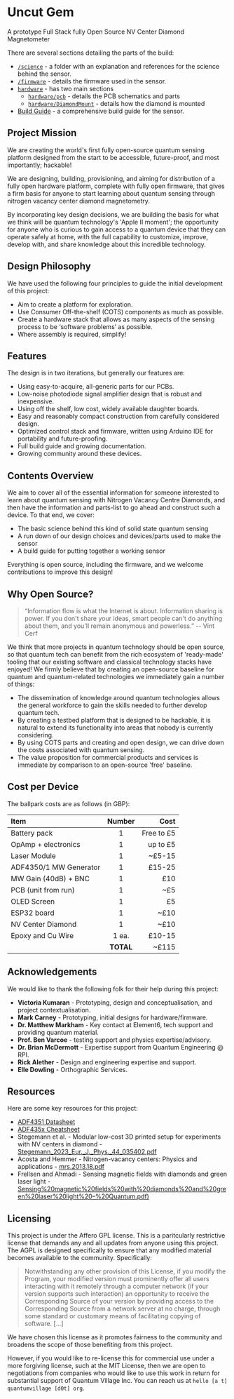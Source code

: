 # Uncut Gem

A prototype Full Stack fully Open Source NV Center Diamond Magnetometer

There are several sections detailing the parts of the build: 

- [`/science`](./science) - a folder with an explanation and references for the science behind the sensor. 
- [`/firmware`](./firmware/) - details the firmware used in the sensor.
- [`hardware`](./hardware/) - has two main sections
  - [`hardware/pcb`](./hardware/PCB/) - details the PCB schematics and parts
  - [`hardware/DiamondMount`](./hardware/DiamondMount/) - details how the diamond is mounted
- [Build Guide](./BuildGuide/BuildGuide.md) - a comprehensive build guide for the sensor.

## Project Mission

We are creating the world's first fully open-source quantum sensing platform designed from the start to be accessible, future-proof, and most importantly; hackable! 

We are designing, building, provisioning, and aiming for distribution of a fully open hardware platform, complete with fully open firmware, that gives a firm basis for anyone to start learning about quantum sensing through nitrogen vacancy center diamond magnetometry. 

By incorporating key design decisions, we are building the basis for what we think will be quantum technology's 'Apple II moment'; the opportunity for anyone who is curious to gain access to a quantum device that they can operate safely at home, with the full capability to customize, improve, develop with, and share knowledge about this incredible technology. 

## Design Philosophy

We have used the following four principles to guide the initial development of this project:

* Aim to create a platform for exploration.
* Use Consumer Off-the-shelf (COTS) components as much as possible.
* Create a hardware stack that allows as many aspects of the sensing process to be ‘software problems’ as possible.
* Where assembly is required, simplify!

## Features

The design is in two iterations, but generally our features are:

* Using easy-to-acquire, all-generic parts for our PCBs.
* Low-noise photodiode signal amplifier design that is robust and inexpensive.
* Using off the shelf, low cost, widely available daughter boards.
* Easy and reasonably compact construction from carefully considered design.
* Optimized control stack and firmware, written using Arduino IDE for portability and future-proofing.
* Full build guide and growing documentation.
* Growing community around these devices. 

## Contents Overview

We aim to cover all of the essential information for someone interested to learn about quantum sensing with Nitrogen Vacancy Centre Diamonds, and then have the information and parts-list to go ahead and construct such a device. To that end, we cover:

* The basic science behind this kind of solid state quantum sensing
* A run down of our design choices and devices/parts used to make the sensor
* A build guide for putting together a working sensor

Everything is open source, including the firmware, and we welcome contributions to improve this design!

## Why Open Source?

> “Information flow is what the Internet is about. Information sharing is power. If you don't share your ideas, smart people can't do anything about them, and you'll remain anonymous and powerless.”
> -- Vint Cerf

We think that more projects in quantum technology should be open source, so that quantum tech can benefit from the rich ecosystem of 'ready-made' tooling that our existing software and classical technology stacks have enjoyed! We firmly believe that by creating an open-source baseline for quantum and quantum-related technologies we immediately gain a number of things:

* The dissemination of knowledge around quantum technologies allows the general workforce to gain the skills needed to further develop quantum tech. 
* By creating a testbed platform that is designed to be hackable, it is natural to extend its functionality into areas that nobody is currently considering.
* By using COTS parts and creating and open design, we can drive down the costs associated with quantum sensing.
* The value proposition for commercial products and services is immediate by comparison to an open-source 'free' baseline.

## Cost per Device

The ballpark costs are as follows (in GBP):

| Item                   | Number | Cost      |
|:-----------------------|:------:|----------:|
| Battery pack           | 1      | Free to £5|
| OpAmp + electronics    | 1      | up to £5  |
| Laser Module           | 1      | ~£5-15    |
| ADF4350/1 MW Generator | 1      | £15-25    |
| MW Gain (40dB) + BNC   | 1      | £10       |
| PCB (unit from run)    | 1      | ~£5       |
| OLED Screen            | 1      | £5        |
| ESP32 board            | 1      | ~£10      |
| NV Center Diamond      | 1      | ~£10      |
| Epoxy and Cu Wire      | 1 ea.  | £10-15    |
|                        | **TOTAL** | ~£115  |

## Acknowledgements 

We would like to thank the following folk for their help during this project:

* **Victoria Kumaran** - Prototyping, design and conceptualisation, and project contextualisation.
* **Mark Carney** - Prototyping, initial designs for hardware/firmware.
* **Dr. Matthew Markham** - Key contact at Element6, tech support and providing quantum material.
* **Prof. Ben Varcoe** - testing support and physics expertise/advisory.
* **Dr. Brian McDermott** - Expertise support from Quantum Engineering @ RPI.
* **Rick Alether** - Design and engineering expertise and support.
* **Elle Dowling** - Orthographic Services.

## Resources

Here are some key resources for this project:

* [ADF4351 Datasheet](resources/adf4351.pdf)
* [ADF435x Cheatsheet](resources/ADF435x-cheatsheet.pdf)
* Stegemann et al. - Modular low-cost 3D printed setup for experiments with NV centers in diamond - [Stegemann_2023_Eur._J._Phys._44_035402.pdf](./resources/Stegemann_2023_Eur._J._Phys._44_035402.pdf)
* Acosta and Hemmer - Nitrogen-vacancy centers: Physics and applications - [mrs.2013.18.pdf](./resources/mrs.2013.18.pdf)
* Frellsen and Ahmadi - Sensing magnetic fields with diamonds and green laser light - [Sensing%20magnetic%20fields%20with%20diamonds%20and%20green%20laser%20light%20–%20Quantum.pdf)](./resources/Sensing%20magnetic%20fields%20with%20diamonds%20and%20green%20laser%20light%20–%20Quantum.pdf) 

## Licensing

This project is under the Affero GPL license. This is a paritcularly restrictive license that demands any and all updates from anyone using this project. The AGPL is designed specifically to ensure that any modified material becomes available to the community. Specifically:

> Notwithstanding any other provision of this License, if you modify the Program, your modified version must prominently offer all users interacting with it remotely through a computer network (if your version supports such interaction) an opportunity to receive the Corresponding Source of your version by providing access to the Corresponding Source from a network server at no charge, through some standard or customary means of facilitating copying of software. [...]

We have chosen this license as it promotes fairness to the community and broadens the scope of those benefiting from this project.

However, if you would like to re-license this for commercial use under a more forgiving license, such at the MIT License, then we are open to negotiations from companies who would like to use this work in return for substantial support of Quantum Village Inc. You can reach us at `hello [a t] quantumvillage [d0t] org`.
